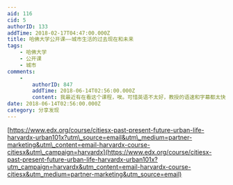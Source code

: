 ```yaml
---
aid: 116
cid: 5
authorID: 133
addTime: 2018-02-17T04:47:00.000Z
title: 哈佛大学公开课——城市生活的过去现在和未来
tags:
    - 哈佛大学
    - 公开课
    - 城市
comments:
    -
        authorID: 847
        addTime: 2018-06-14T02:56:00.000Z
        content: 我最近有在看这个课程，唉。可惜英语不太好，教授的语速和字幕都太快，很多都没有理解，只能当听广播了。
date: 2018-06-14T02:56:00.000Z
category: 分享发现
---
```


[https://www.edx.org/course/citiesx-past-present-future-urban-life-harvardx-urban101x?utm\_source=email&utm\_medium=partner-marketing&utm\_content=email-harvardx-course-citiesx&utm\_campaign=harvardx](https://www.edx.org/course/citiesx-past-present-future-urban-life-harvardx-urban101x?utm_campaign=harvardx&utm_content=email-harvardx-course-citiesx&utm_medium=partner-marketing&utm_source=email)
